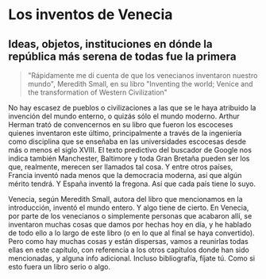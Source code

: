 # Los inventos de Venecia
## Ideas, objetos, instituciones en dónde la república más serena de todas fue la primera

> "Rápidamente me di cuenta de que los venecianos inventaron nuestro mundo",
> Meredith Small, en su libro "Inventing the world; Venice and the
> transformation of Western Civilization"

No hay escasez de pueblos o civilizaciones a las que se le haya atribuido la
invención del mundo enterno, o quizás sólo el mundo moderno. Arthur Herman trató de convencernos en su libro que
fueron los escoceses quienes inventaron este último, principalmente a
través de la ingeniería como disciplina que se enseñaba en las universidades
escocesas desde más o menos el siglo XVIII. El
texto predictivo del buscador de Google nos indica también Manchester, Baltimore
y toda Gran Bretaña pueden ser los que, realmente, merecen ser llamados tal
cosa. Y entre otros países, Francia inventó nada
menos que la democracia moderna, así que algún mérito tendrá. Y España inventó
la fregona. Así que cada país tiene lo suyo.

Venecia, según Meredith Small, autora del libro que mencionamos en la
introducción, inventó el mundo entero. Y algo tiene de cierto. En Venecia, por
parte de los venecianos o simplemente personas que acabaron allí, se inventaron
muchas cosas que damos por hechas hoy en día, y he hablado de todo ello a lo
largo de este libro (o en lo que al final se haya convertido). Pero como hay
muchas cosas y están dispersas, vamos a reunirlas todas ellas en este capítulo,
con referencia a los otros capítulos donde han sido mencionadas, y alguna info
adicional. Incluso bibliografía, fíjate tú. Como si esto fuera un libro serio o
algo.
